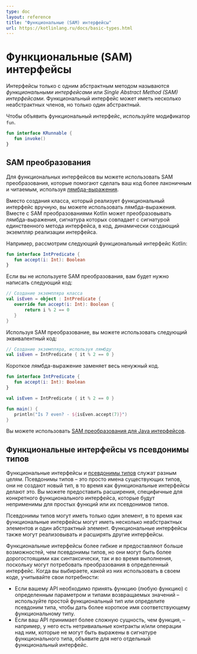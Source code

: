 ```yaml
---
type: doc
layout: reference
title: "Функциональные (SAM) интерфейсы"
url: https://kotlinlang.ru/docs/basic-types.html
---
```


<!-- При переводе статьи оригинальная версия была от 02 June 2021 -->

<!-- Functional (SAM) interfaces -->
# Функциональные (SAM) интерфейсы

<!-- An interface with only one abstract method is called a _functional interface_, or a _Single Abstract
Method (SAM) interface_. The functional interface can have several non-abstract members but only one abstract member. -->
Интерфейсы только с одним абстрактным методом называются *функциональными интерфейсами* или *Single Abstract
Method (SAM) интерфейсами*. Функциональный интерфейс может иметь несколько неабстрактных членов, но только один абстрактный.

<!-- To declare a functional interface in Kotlin, use the `fun` modifier. -->
Чтобы объявить функциональный интерфейс, используйте модификатор `fun`.

```kotlin
fun interface KRunnable {
   fun invoke()
}
```

<a name="sam-conversions"></a>
<!-- ## SAM conversions -->
## SAM преобразования

<!-- For functional interfaces, you can use SAM conversions that help make your code more concise and readable by using
[lambda expressions](lambdas.md#lambda-expressions-and-anonymous-functions). -->
Для функциональных интерфейсов вы можете использовать SAM преобразования, которые помогают сделать ваш код более лаконичным и читаемым,
используя [лямбда-выражения](lambdas.html#lambda-expressions-and-anonymous-functions).

<!-- Instead of creating a class that implements a functional interface manually, you can use a lambda expression.
With a SAM conversion, Kotlin can convert any lambda expression whose signature matches
the signature of the interface's single method into the code, which dynamically instantiates the interface implementation. -->
Вместо создания класса, который реализует функциональный интерфейс вручную, вы можете использовать лямбда-выражения.
Вместе с SAM преобразованиями Kotlin может преобразовывать лямбда-выражения, сигнатура которых совпадает с
сигнатурой единственного метода интерфейса, в код, динамически создающий экземпляр реализации интерфейса.

<!-- For example, consider the following Kotlin functional interface: -->
Например, рассмотрим следующий функциональный интерфейс Kotlin:

```kotlin
fun interface IntPredicate {
   fun accept(i: Int): Boolean
}
```

<!-- If you don't use a SAM conversion, you will need to write code like this: -->
Если вы не используете SAM преобразования, вам будет нужно написать следующий код:

```kotlin
// Создание экземпляра класса
val isEven = object : IntPredicate {
   override fun accept(i: Int): Boolean {
       return i % 2 == 0
   }
}
```

<!-- By leveraging Kotlin's SAM conversion, you can write the following equivalent code instead: -->
Используя SAM преобразование, вы можете использовать следующий эквивалентный код:

```kotlin
// Создание экземпляра, используя лямбду
val isEven = IntPredicate { it % 2 == 0 }
```

<!-- A short lambda expression replaces all the unnecessary code. -->
Короткое лямбда-выражение заменяет весь ненужный код.

```kotlin
fun interface IntPredicate {
   fun accept(i: Int): Boolean
}

val isEven = IntPredicate { it % 2 == 0 }

fun main() {
   println("Is 7 even? - ${isEven.accept(7)}")
}
```

<!-- You can also use [SAM conversions for Java interfaces](java-interop.md#sam-conversions). -->
Вы можете использовать [SAM преобразования для Java интерфейсов](java-interop.html#sam-conversions).

<a name="functional-interfaces-vs-type-aliases"></a>
<!-- ## Functional interfaces vs. type aliases -->
## Функциональные интерфейсы vs псевдонимы типов

<!-- Functional interfaces and [type aliases](type-aliases.md) serve different purposes.
Type aliases are just names for existing types – they don't create a new type, while functional interfaces do.
You can provide extensions that are specific to a particular functional interface to be inapplicable for plain functions or their type aliases. -->
Функциональные интерфейсы и [псевдонимы типов](type-aliases.html) служат разным целям.
Псевдонимы типов – это просто имена существующих типов, они не создают новый тип, в то время как функциональные интерфейсы делают это.
Вы можете предоставить расширения, специфичные для конкретного функционального интерфейса, которые будут неприменимы для простых функций или их псевдонимов типов.

<!-- Type aliases can have only one member, while functional interfaces can have multiple non-abstract members and one abstract member.
Functional interfaces can also implement and extend other interfaces. -->
Псевдонимы типов могут иметь только один элемент, в то время как функциональные интерфейсы могут иметь несколько неабстрактных элементов и один абстрактный элемент.
Функциональные интерфейсы также могут реализовывать и расширять другие интерфейсы.

<!-- Functional interfaces are more flexible and provide more capabilities than type aliases, but they can be more costly both syntactically and at runtime because they can require conversions to a specific interface.
When you choose which one to use in your code, consider your needs: -->
Функциональные интерфейсы более гибкие и предоставляют больше возможностей, чем псевдонимы типов, но они могут быть более дорогостоящими как синтаксически,
так и во время выполнения, поскольку могут потребовать преобразования в определенный интерфейс. Когда вы выбираете, какой из них использовать в своем коде,
учитывайте свои потребности:

<!-- * If your API needs to accept a function (any function) with some specific parameter and return types – use a simple functional type or define a type alias to give a shorter name to the corresponding functional type.
* If your API accepts a more complex entity than a function – for example, it has non-trivial contracts and/or operations on it that can't be expressed in a functional type's signature – declare a separate functional interface for it. -->
* Если вашему API необходимо принять функцию (любую функцию) с определенным параметром и типами возвращаемых значений –используйте простой функциональный тип
или определите псевдоним типа, чтобы дать более короткое имя соответствующему функциональному типу.
* Если ваш API принимает более сложную сущность, чем функция, – например, у него есть нетривиальные контракты и/или операции над ним,
которые не могут быть выражены в сигнатуре функционального типа, объявите для него отдельный функциональный интерфейс.
